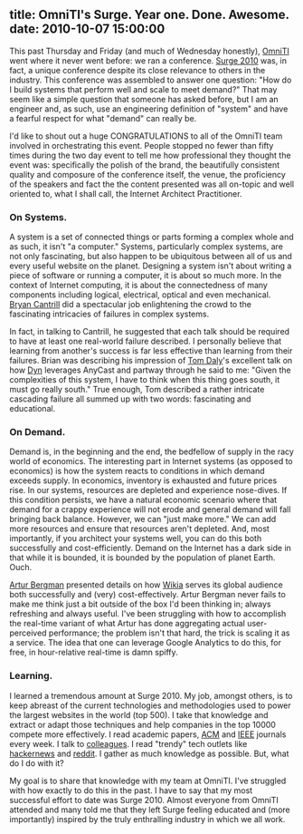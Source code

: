 title: OmniTI's Surge. Year one. Done. Awesome.
date: 2010-10-07 15:00:00
---

<p>This past Thursday and Friday (and much of Wednesday honestly), <a href="http://omniti.com/">OmniTI</a> went where it never went before: we ran a conference. <a href="http://omniti.com/surge/2010">Surge 2010</a> was, in fact, a unique conference despite its close relevance to others in the industry. This conference was assembled to answer one question: "How do I build systems that perform well and scale to meet demand?" That may seem like a simple question that someone has asked before, but I am an engineer and, as such, use an engineering definition of "system" and have a fearful respect for what "demand" can really be.</p>  <p>I'd like to shout out a huge CONGRATULATIONS to all of the OmniTI team involved in orchestrating this event. People stopped no fewer than fifty times during the two day event to tell me how professional they thought the event was: specifically the polish of the brand, the beautifully consistent quality and composure of the conference itself, the venue, the proficiency of the speakers and fact the the content presented was all on-topic and well oriented to, what I shall call, the Internet Architect Practitioner.</p>  <h3>On Systems.</h3>  <p>A system is a set of connected things or parts forming a complex whole and as such, it isn't "a computer."  Systems, particularly complex systems, are not only fascinating, but also happen to be ubiquitous between all of us and every useful website on the planet.  Designing a system isn't about writing a piece of software or running a computer, it is about so much more.  In the context of Internet computing, it is about the connectedness of many components including logical, electrical, optical and even mechanical. <a href="http://dtrace.org/blogs/bmc">Bryan Cantrill</a> did a spectacular job enlightening the crowd to the fascinating intricacies of failures in complex systems.</p>  <p>In fact, in talking to Cantrill, he suggested that each talk should be required to have at least one real-world failure described.  I personally believe that learning from another's success is far less effective than learning from their failures.  Brian was describing his impression of <a href="http://dyn.com/why-dyn/leadership-team/tom-daly">Tom Daly</a>'s excellent talk on how <a href="http://dyn.com/enterprise-dynect-platform">Dyn</a> leverages AnyCast and partway through he said to me: "Given the complexities of this system, I have to think when this thing goes south, it must go really south."  True enough, Tom described a rather intricate cascading failure all summed up with two words: fascinating and educational.</p>  <h3>On Demand.</h3>  <p>Demand is, in the beginning and the end, the bedfellow of supply in the racy world of economics.  The interesting part in Internet systems (as opposed to economics) is how the system reacts to conditions in which demand exceeds supply.  In economics, inventory is exhausted and future prices rise.  In our systems, resources are depleted and experience nose-dives.  If this condition persists, we have a natural economic scenario where that demand for a crappy experience will not erode and general demand will fall bringing back balance.  However, we can "just make more." We can add more resources and ensure that resources aren't depleted. And, most importantly, if you architect your systems well, you can do this both successfully and cost-efficiently.  Demand on the Internet has a dark side in that while it is bounded, it is bounded by the population of planet Earth.  Ouch.</p>  <p><a href="http://twitter.com/#!/crucially">Artur Bergman</a> presented details on how <a href="http://www.wikia.com/Wikia">Wikia</a> serves its global audience both successfully and (very) cost-effectively. Artur Bergman never fails to make me think just a bit outside of the box I'd been thinking in; always refreshing and always useful.  I've been struggling with how to accomplish the real-time variant of what Artur has done aggregating actual user-perceived performance; the problem isn't that hard, the trick is scaling it as a service. The idea that one can leverage Google Analytics to do this, for free, in hour-relative real-time is damn spiffy.</p>  <h3>Learning.</h3>  <p>I learned a tremendous amount at Surge 2010. My job, amongst others, is to keep abreast of the current technologies and methodologies used to power the largest websites in the world (top 500). I take that knowledge and extract or adapt those techniques and help companies in the top 10000 compete more effectively.  I read academic papers, <a href="http://acm.org/">ACM</a> and <a href="http://ieee.org/">IEEE</a> journals every week. I talk to <a href="http://omniti.com/is">colleagues</a>. I read "trendy" tech outlets like <a href="http://news.ycombinator.com/">hackernews</a> and <a href="http://www.reddit.com/r/technology/">reddit</a>. I gather as much knowledge as possible. But, what do I do with it?</p>  <p>My goal is to share that knowledge with my team at OmniTI. I've struggled with how exactly to do this in the past. I have to say that my most successful effort to date was Surge 2010.  Almost everyone from OmniTI attended and many told me that they left Surge feeling educated and (more importantly) inspired by the truly enthralling industry in which we all work.</p>
